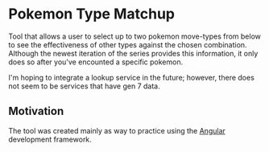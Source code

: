 # Pokemon Type Matchup

Tool that allows a user to select up to two pokemon move-types from below to see the effectiveness of other types against the chosen combination.
Although the newest iteration of the series provides this information, it only does so after you've encounted a specific pokemon.

I'm hoping to integrate a lookup service in the future; however, there does not seem to be services that have gen 7 data.

## Motivation
The tool was created mainly as way to practice using the [Angular](https://angular.io/) development framework. 